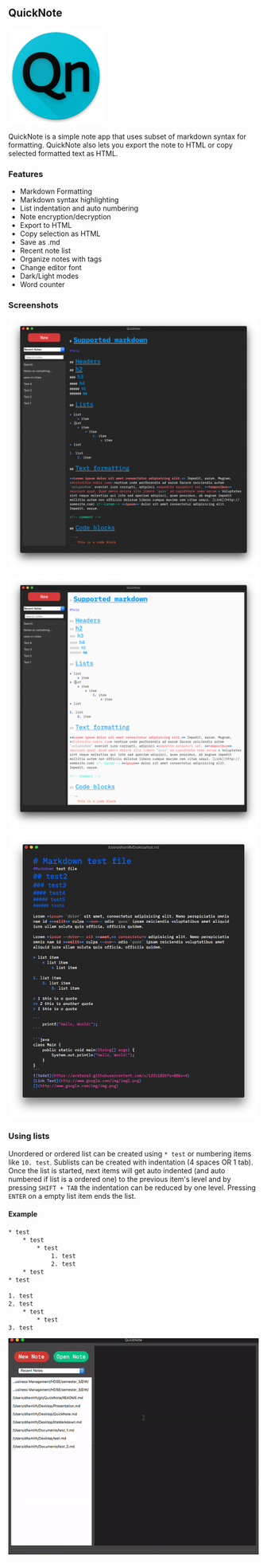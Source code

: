 ## QuickNote

![QuickNote](icons/QuickNote_icon.png)

QuickNote is a simple note app that uses subset of markdown syntax for formatting. QuickNote also lets you export the note to HTML or copy selected formatted text as HTML. 

### Features
* Markdown Formatting
* Markdown syntax highlighting
* List indentation and auto numbering
* Note encryption/decryption
* Export to HTML
* Copy selection as HTML
* Save as .md
* Recent note list
* Organize notes with tags
* Change editor font
* Dark/Light modes
* Word counter

### Screenshots

![](screenshots/MainWindow_dark.png)

![](screenshots/MainWindow_light.png)

![](screenshots/new_note.png)


### Using lists
Unordered or ordered list can be created using `* test` or numbering items like `10. test`. Sublists can be created with indentation (4 spaces OR 1 tab).
Once the list is started, next items will get auto indented (and auto numbered if list is a ordered one) to the previous item's level and by pressing `SHIFT + TAB` the indentation can be reduced by one level. Pressing `ENTER` on a empty list item ends the list.

#### Example 
```text
* test
    * test
        * test
            1. test
            2. test
    * test
* test

1. test
2. test
    * test
        * test
3. test
```
![](screenshots/list_demo.gif)
